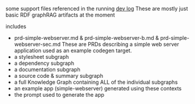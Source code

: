 some support files referenced in the running [dev log](https://jme.github.io)
These are mostly just basic RDF graphRAG artifacts at the moment

includes
* prd-simple-webserver.md & prd-simple-webserver-b.md & prd-simple-webserver-sec.md These are PRDs describing a simple web server application used as an example codegen target.
* a stylesheet subgraph
* a dependency subgraph
* a documentation subgraph
* a source code & summary subgraph
* a full Knowledge Graph containing ALL of the individual subgraphs
* an example app (simple-webserver) generated using these contexts
* the prompt used to generate the app

